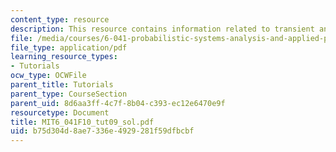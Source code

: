 ```yaml
---
content_type: resource
description: This resource contains information related to transient and periodic.
file: /media/courses/6-041-probabilistic-systems-analysis-and-applied-probability-fall-2010/b75d304d8ae7336e4929281f59dfbcbf_MIT6_041F10_tut09_sol.pdf
file_type: application/pdf
learning_resource_types:
- Tutorials
ocw_type: OCWFile
parent_title: Tutorials
parent_type: CourseSection
parent_uid: 8d6aa3ff-4c7f-8b04-c393-ec12e6470e9f
resourcetype: Document
title: MIT6_041F10_tut09_sol.pdf
uid: b75d304d-8ae7-336e-4929-281f59dfbcbf
---
```

